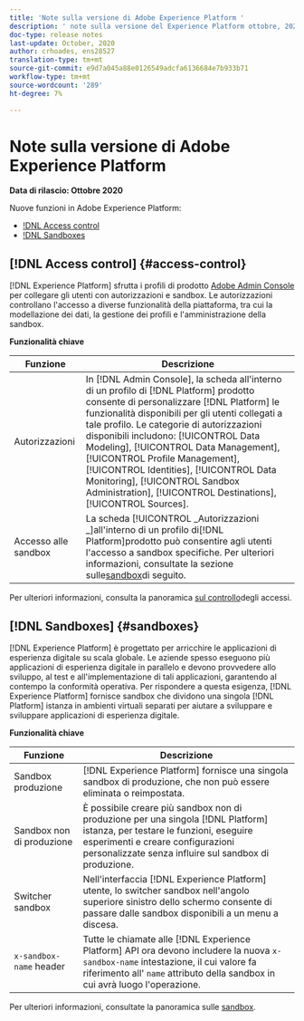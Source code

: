 ```yaml
---
title: 'Note sulla versione di Adobe Experience Platform '
description: ' note sulla versione del Experience Platform ottobre, 2020'
doc-type: release notes
last-update: October, 2020
author: crhoades, ens28527
translation-type: tm+mt
source-git-commit: e9d7a045a88e0126549adcfa6136684e7b933b71
workflow-type: tm+mt
source-wordcount: '289'
ht-degree: 7%

---
```



# Note sulla versione di Adobe Experience Platform

**Data di rilascio: Ottobre 2020**

Nuove funzioni in Adobe Experience Platform:

- [!DNL Access control](#access-control)
- [!DNL Sandboxes](#sandboxes)

## [!DNL Access control] {#access-control}

[!DNL Experience Platform] sfrutta i profili di prodotto [Adobe Admin Console](https://adminconsole.adobe.com) per collegare gli utenti con autorizzazioni e sandbox. Le autorizzazioni controllano l&#39;accesso a diverse funzionalità della piattaforma, tra cui la modellazione dei dati, la gestione dei profili e l&#39;amministrazione della sandbox.

**Funzionalità chiave**

| Funzione | Descrizione |
|--- | ---|
| Autorizzazioni | In [!DNL Admin Console], la scheda all&#39;interno di un profilo di [!DNL Platform] prodotto consente di personalizzare [!DNL Platform] le funzionalità disponibili per gli utenti collegati a tale profilo. Le categorie di autorizzazioni disponibili includono: [!UICONTROL Data Modeling], [!UICONTROL Data Management], [!UICONTROL Profile Management], [!UICONTROL Identities], [!UICONTROL Data Monitoring], [!UICONTROL Sandbox Administration], [!UICONTROL Destinations], [!UICONTROL Sources]. |
| Accesso alle sandbox | La scheda [!UICONTROL _Autorizzazioni _]all&#39;interno di un profilo di[!DNL Platform]prodotto può consentire agli utenti l&#39;accesso a sandbox specifiche. Per ulteriori informazioni, consultate la sezione sulle[sandbox](#sandboxes)di seguito. |

Per ulteriori informazioni, consulta la panoramica [sul controllo](../../access-control/home.md)degli accessi.

## [!DNL Sandboxes] {#sandboxes}

[!DNL Experience Platform] è progettato per arricchire le applicazioni di esperienza digitale su scala globale. Le aziende spesso eseguono più applicazioni di esperienza digitale in parallelo e devono provvedere allo sviluppo, al test e all&#39;implementazione di tali applicazioni, garantendo al contempo la conformità operativa. Per rispondere a questa esigenza, [!DNL Experience Platform] fornisce sandbox che dividono una singola [!DNL Platform] istanza in ambienti virtuali separati per aiutare a sviluppare e sviluppare applicazioni di esperienza digitale.

**Funzionalità chiave**

| Funzione | Descrizione |
|--- | ---|
| Sandbox produzione | [!DNL Experience Platform] fornisce una singola sandbox di produzione, che non può essere eliminata o reimpostata. |
| Sandbox non di produzione | È possibile creare più sandbox non di produzione per una singola [!DNL Platform] istanza, per testare le funzioni, eseguire esperimenti e creare configurazioni personalizzate senza influire sul sandbox di produzione. |
| Switcher sandbox | Nell&#39;interfaccia [!DNL Experience Platform] utente, lo switcher sandbox nell&#39;angolo superiore sinistro dello schermo consente di passare dalle sandbox disponibili a un menu a discesa. |
| `x-sandbox-name` header | Tutte le chiamate alle [!DNL Experience Platform] API ora devono includere la nuova `x-sandbox-name` intestazione, il cui valore fa riferimento all&#39; `name` attributo della sandbox in cui avrà luogo l&#39;operazione. |

Per ulteriori informazioni, consultate la panoramica sulle [sandbox](../../sandboxes/home.md).